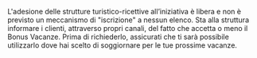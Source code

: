 L'adesione delle strutture turistico-ricettive all’iniziativa è libera e non è previsto un meccanismo di "iscrizione" a nessun elenco. Sta alla struttura informare i clienti, attraverso propri canali, del fatto che accetta o meno il Bonus Vacanze. Prima di richiederlo, assicurati che ti sarà possibile utilizzarlo dove hai scelto di soggiornare per le tue prossime vacanze.